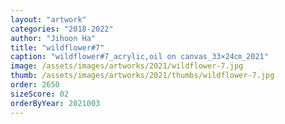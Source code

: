 ```yaml
---
layout: "artwork"
categories: "2018-2022"
author: "Jihoon Ha"
title: "wildflower#7"
caption: "wildflower#7_acrylic,oil on canvas_33×24㎝_2021"
image: /assets/images/artworks/2021/wildflower-7.jpg
thumb: /assets/images/artworks/2021/thumbs/wildflower-7.jpg
order: 2650
sizeScore: 02
orderByYear: 2021003
---
```

